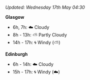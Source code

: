 *Updated: Wednesday 17th May 04:30*

**Glasgow**

* 6h, 7h: :cloud: Cloudy
* 8h - 13h: :partly_sunny: Partly Cloudy
* 14h - 17h: :cyclone: Windy (:partly_sunny:)

**Edinburgh**

* 6h - 14h: :cloud: Cloudy
* 15h - 17h: :cyclone: Windy (:cloud:)
